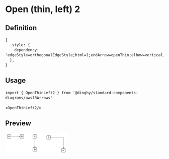 # Open (thin, left) 2

## Definition

```
{
  _style: { 
    dependency: 'edgeStyle=orthogonalEdgeStyle;html=1;endArrow=openThin;elbow=vertical;startArrow=none;endFill=0;strokeColor=#545B64;rounded=0;',
  },
}
```

## Usage

```
import { OpenThinLeft2 } from '@dinghy/standard-components-diagrams/aws18Arrows'

<OpenThinLeft2/>
```

## Preview

<img src="./open-thin-left-2.png" width="200"/>
